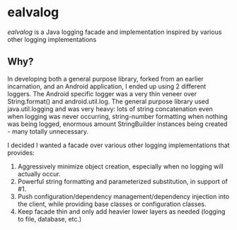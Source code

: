 ealvalog
========

*ealvalog* is a Java logging facade and implementation inspired by various other logging implementations

Why?
----

 In developing both a general purpose library, forked from an earlier incarnation, and an Android application, I ended up using 2 different 
 loggers. The Android specific logger was a very thin veneer over String.format() and android.util.log. The general purpose library used 
 java.util.logging and was very heavy: lots of string concatenation even when logging was never occurring, string-number formatting when 
 nothing was being logged, enormous amount StringBuilder instances being created - many totally unnecessary.
 
 I decided I wanted a facade over various other logging implementations that provides:
   1. Aggressively minimize object creation, especially when no logging will actually occur.
   2. Powerful string formatting and parameterized substitution, in support of #1.
   3. Push configuration/dependency management/dependency injection into the client, while providing base classes or configuration classes.
   4. Keep facade thin and only add heavier lower layers as needed (logging to file, database, etc.)
 
 
